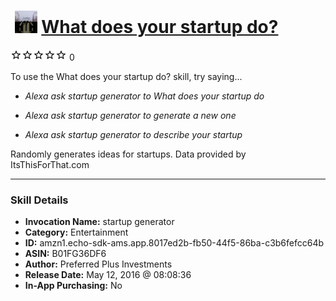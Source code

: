# &nbsp;<img src="skill_icon" alt="What does your startup do? icon" width="36"> [What does your startup do?](http://alexa.amazon.com/#skills/amzn1.echo-sdk-ams.app.8017ed2b-fb50-44f5-86ba-c3b6fefcc64b)
![0 stars](../../images/ic_star_border_black_18dp_1x.png)![0 stars](../../images/ic_star_border_black_18dp_1x.png)![0 stars](../../images/ic_star_border_black_18dp_1x.png)![0 stars](../../images/ic_star_border_black_18dp_1x.png)![0 stars](../../images/ic_star_border_black_18dp_1x.png) 0

To use the What does your startup do? skill, try saying...

* *Alexa ask startup generator to What does your startup do*

* *Alexa ask startup generator to generate a new one*

* *Alexa ask startup generator to describe your startup*

Randomly generates ideas for startups. 
Data provided by ItsThisForThat.com

***

### Skill Details

* **Invocation Name:** startup generator
* **Category:** Entertainment
* **ID:** amzn1.echo-sdk-ams.app.8017ed2b-fb50-44f5-86ba-c3b6fefcc64b
* **ASIN:** B01FG36DF6
* **Author:** Preferred Plus Investments
* **Release Date:** May 12, 2016 @ 08:08:36
* **In-App Purchasing:** No
